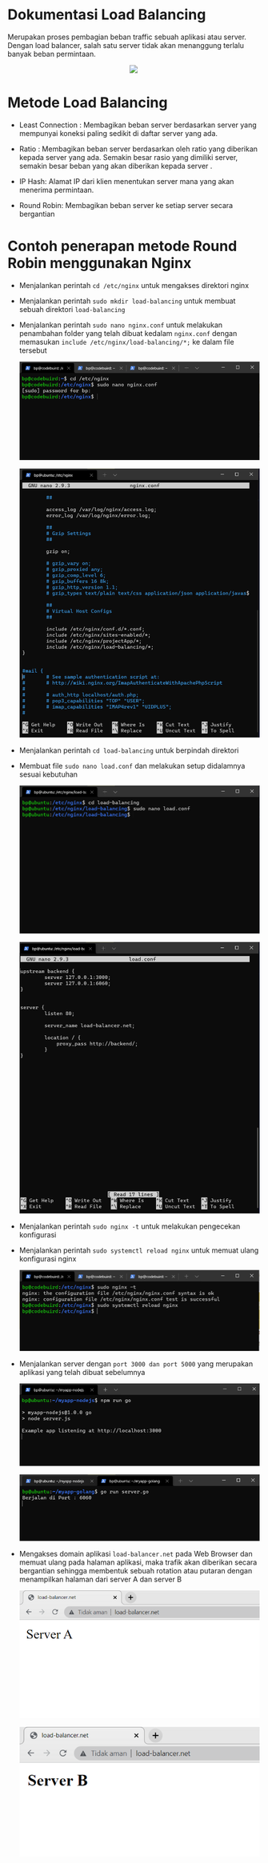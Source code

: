 # Dokumentasi Load Balancing

Merupakan proses pembagian beban traffic sebuah aplikasi atau server. Dengan load balancer, salah satu server tidak akan menanggung terlalu banyak beban permintaan.

<p align="center">
  <img src="https://github.com/BCHTRPRMD/dumbways-dev/blob/master/week-4/assets/load-balancer.png" />
</p>

# Metode Load Balancing

- Least Connection : Membagikan beban server berdasarkan server yang mempunyai koneksi paling sedikit di daftar server yang ada.

- Ratio : Membagikan beban server berdasarkan oleh ratio yang diberikan kepada server yang ada. Semakin besar rasio yang dimiliki server, semakin besar beban yang akan diberikan kepada server .

- IP Hash: Alamat IP dari klien menentukan server mana yang akan menerima permintaan.

- Round Robin: Membagikan beban server ke setiap server secara bergantian

# Contoh penerapan metode Round Robin menggunakan Nginx

- Menjalankan perintah `cd /etc/nginx` untuk mengakses direktori nginx

- Menjalankan perintah `sudo mkdir load-balancing` untuk membuat sebuah direktori `load-balancing`

- Menjalankan perintah `sudo nano nginx.conf` untuk melakukan penambahan folder yang telah dibuat kedalam `nginx.conf` dengan memasukan `include /etc/nginx/load-balancing/*;` ke dalam file tersebut

  ![1](assets/monitoring-1.png)

  ![1](assets/monitoring-2.png)

- Menjalankan perintah `cd load-balancing` untuk berpindah direktori

- Membuat file `sudo nano load.conf` dan melakukan setup didalamnya sesuai kebutuhan

  ![1](assets/monitoring-5.png)

  ![1](assets/monitoring-4.png)

- Menjalankan perintah `sudo nginx -t` untuk melakukan pengecekan konfigurasi
- Menjalankan perintah `sudo systemctl reload nginx` untuk memuat ulang konfigurasi nginx

  ![1](assets/monitoring-3.png)

- Menjalankan server dengan `port 3000 dan port 5000` yang merupakan aplikasi yang telah dibuat sebelumnya

  ![1](assets/monitoring-6.png)

  ![1](assets/monitoring-7.png)

- Mengakses domain aplikasi `load-balancer.net` pada Web Browser dan memuat ulang pada halaman aplikasi, maka trafik akan diberikan secara bergantian sehingga membentuk sebuah rotation atau putaran dengan menampilkan halaman dari server A dan server B

  ![1](assets/monitoring-8.png)

  ![1](assets/monitoring-9.png)
